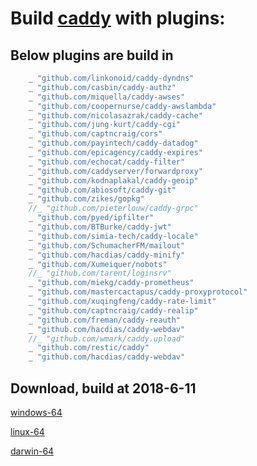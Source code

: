 # Build [caddy](https://github.com/mholt/caddy) with plugins:

## Below plugins are build in

```go
	_ "github.com/linkonoid/caddy-dyndns"
	_ "github.com/casbin/caddy-authz"
	_ "github.com/miquella/caddy-awses"
	_ "github.com/coopernurse/caddy-awslambda"
	_ "github.com/nicolasazrak/caddy-cache"
	_ "github.com/jung-kurt/caddy-cgi"
	_ "github.com/captncraig/cors"
	_ "github.com/payintech/caddy-datadog"
	_ "github.com/epicagency/caddy-expires"
	_ "github.com/echocat/caddy-filter"
	_ "github.com/caddyserver/forwardproxy"
	_ "github.com/kodnaplakal/caddy-geoip"
	_ "github.com/abiosoft/caddy-git"
	_ "github.com/zikes/gopkg"
	//_ "github.com/pieterlouw/caddy-grpc"
	_ "github.com/pyed/ipfilter"
	_ "github.com/BTBurke/caddy-jwt"
	_ "github.com/simia-tech/caddy-locale"
	_ "github.com/SchumacherFM/mailout"
	_ "github.com/hacdias/caddy-minify"
	_ "github.com/Xumeiquer/nobots"
	//_ "github.com/tarent/loginsrv"
	_ "github.com/miekg/caddy-prometheus"
	_ "github.com/mastercactapus/caddy-proxyprotocol"
	_ "github.com/xuqingfeng/caddy-rate-limit"
	_ "github.com/captncraig/caddy-realip"
	_ "github.com/freman/caddy-reauth"
	_ "github.com/hacdias/caddy-webdav"
	//_ "github.com/wmark/caddy.upload"
	_ "github.com/restic/caddy"
	_ "github.com/hacdias/caddy-webdav"

```
 ## Download, build at 2018-6-11
 
 [windows-64](windows-64/caddy.exe)
 
 [linux-64](linux-64/caddy)
 
 [darwin-64](darwin-64/caddy)
 
 
 
 



